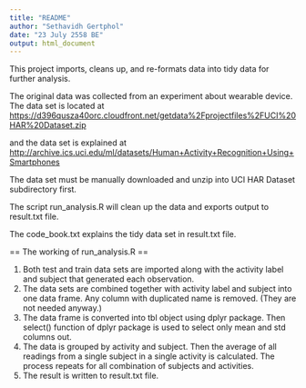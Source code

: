 ```yaml
---
title: "README"
author: "Sethavidh Gertphol"
date: "23 July 2558 BE"
output: html_document
---
```


This project imports, cleans up, and re-formats data into tidy data for further analysis.

The original data was collected from an experiment about wearable device. The data set is located at
https://d396qusza40orc.cloudfront.net/getdata%2Fprojectfiles%2FUCI%20HAR%20Dataset.zip

and the data set is explained at http://archive.ics.uci.edu/ml/datasets/Human+Activity+Recognition+Using+Smartphones

The data set must be manually downloaded and unzip into UCI HAR Dataset subdirectory first.

The script run_analysis.R will clean up the data and exports output to result.txt file.

The code_book.txt explains the tidy data set in result.txt file.

== The working of run_analysis.R ==
1. Both test and train data sets are imported along with the activity label and subject that generated each observation.
2. The data sets are combined together with activity label and subject into one data frame. Any column with duplicated name is removed. (They are not needed anyway.)
3. The data frame is converted into tbl object using dplyr package. Then select() function of dplyr package is used to select only mean and std columns out.
4. The data is grouped by activity and subject. Then the average of all readings from a single subject in a single activity is calculated. The process repeats for all combination of subjects and activities. 
5. The result is written to result.txt file.
